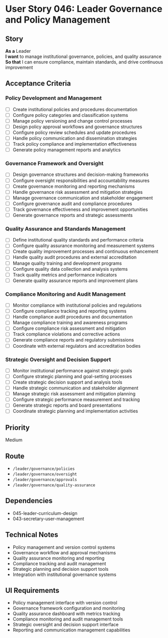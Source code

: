 # User Story 046: Leader Governance and Policy Management

## Story
**As a** Leader  
**I want** to manage institutional governance, policies, and quality assurance  
**So that** I can ensure compliance, maintain standards, and drive continuous improvement

## Acceptance Criteria

### Policy Development and Management
- [ ] Create institutional policies and procedures documentation
- [ ] Configure policy categories and classification systems
- [ ] Manage policy versioning and change control processes
- [ ] Design policy approval workflows and governance structures
- [ ] Configure policy review schedules and update procedures
- [ ] Handle policy communication and dissemination strategies
- [ ] Track policy compliance and implementation effectiveness
- [ ] Generate policy management reports and analytics

### Governance Framework and Oversight
- [ ] Design governance structures and decision-making frameworks
- [ ] Configure oversight responsibilities and accountability measures
- [ ] Create governance monitoring and reporting mechanisms
- [ ] Handle governance risk assessment and mitigation strategies
- [ ] Manage governance communication and stakeholder engagement
- [ ] Configure governance audit and compliance procedures
- [ ] Track governance effectiveness and improvement opportunities
- [ ] Generate governance reports and strategic assessments

### Quality Assurance and Standards Management
- [ ] Define institutional quality standards and performance criteria
- [ ] Configure quality assurance monitoring and measurement systems
- [ ] Create quality improvement processes and continuous enhancement
- [ ] Handle quality audit procedures and external accreditation
- [ ] Manage quality training and development programs
- [ ] Configure quality data collection and analysis systems
- [ ] Track quality metrics and performance indicators
- [ ] Generate quality assurance reports and improvement plans

### Compliance Monitoring and Audit Management
- [ ] Monitor compliance with institutional policies and regulations
- [ ] Configure compliance tracking and reporting systems
- [ ] Handle compliance audit procedures and documentation
- [ ] Manage compliance training and awareness programs
- [ ] Configure compliance risk assessment and mitigation
- [ ] Track compliance violations and corrective actions
- [ ] Generate compliance reports and regulatory submissions
- [ ] Coordinate with external regulators and accreditation bodies

### Strategic Oversight and Decision Support
- [ ] Monitor institutional performance against strategic goals
- [ ] Configure strategic planning and goal-setting processes
- [ ] Create strategic decision support and analysis tools
- [ ] Handle strategic communication and stakeholder alignment
- [ ] Manage strategic risk assessment and mitigation planning
- [ ] Configure strategic performance measurement and tracking
- [ ] Generate strategic reports and board presentations
- [ ] Coordinate strategic planning and implementation activities

## Priority
Medium

## Route
- `/leader/governance/policies`
- `/leader/governance/oversight`
- `/leader/governance/approvals`
- `/leader/governance/quality-assurance`

## Dependencies
- 045-leader-curriculum-design
- 043-secretary-user-management

## Technical Notes
- Policy management and version control systems
- Governance workflow and approval mechanisms
- Quality assurance monitoring and reporting
- Compliance tracking and audit management
- Strategic planning and decision support tools
- Integration with institutional governance systems

## UI Requirements
- Policy management interface with version control
- Governance framework configuration and monitoring
- Quality assurance dashboard with metrics tracking
- Compliance monitoring and audit management tools
- Strategic oversight and decision support interface
- Reporting and communication management capabilities